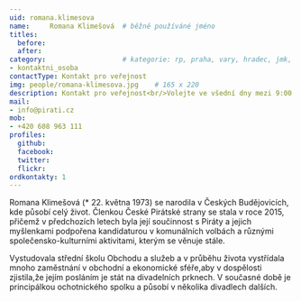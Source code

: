 ```yaml
---
uid: romana.klimesova
name:     Romana Klimešová 	# běžně používáné jméno
titles:
  before:
  after:
category:                 	# kategorie: rp, praha, vary, hradec, jmk, senat
- kontaktni_osoba
contactType: Kontakt pro veřejnost
img: people/romana-klimesova.jpg    # 165 x 220
description: Kontakt pro veřejnost<br/>Volejte ve všední dny mezi 9:00 až 17:00   	# kratký popis, max 160 znaků
mail:
- info@pirati.cz
mob:
- +420 608 963 111
profiles:
  github:    
  facebook:
  twitter: 	
  flickr:
ordkontakty: 1
---
```


Romana Klimešová (* 22. května 1973) se narodila v Českých Budějovicích, kde působí celý život. Členkou České Pirátské strany se stala v roce 2015, přičemž v předchozích letech byla její součinnost s Piráty a jejich myšlenkami podpořena kandidaturou v komunálních volbách a různými společensko-kulturními aktivitami, kterým se věnuje stále. 

Vystudovala střední školu Obchodu a služeb a v průběhu života vystřídala mnoho zaměstnání v obchodní a ekonomické sféře,aby v dospělosti zjistila,že jejím posláním je stát na divadelních prknech. V současné době je principálkou ochotnického spolku a působí v několika divadlech dalších. 

